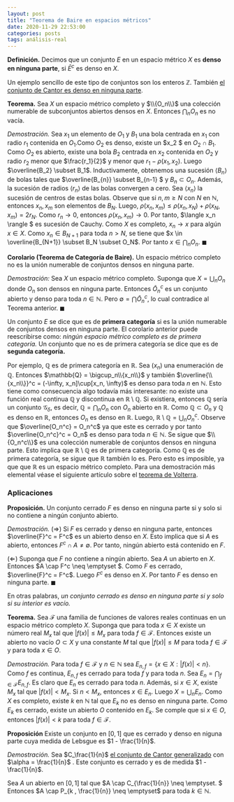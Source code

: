 ```yaml
---
layout: post
title: "Teorema de Baire en espacios métricos"
date: 2020-11-29 22:53:00
categories: posts
tags: análisis-real
---
```




**Definición.** Decimos que un conjunto $E$ en un espacio métrico $X$ es **denso en ninguna parte**, si $\bar{E}^c$ es denso en $X$.

Un ejemplo sencillo de este tipo de conjuntos son los enteros $\mathbb{Z}$. También [el conjunto de Cantor es denso en ninguna parte](https://luisgrivas.github.io/blog/post/2020/11/06/conjunto-cantor.html). 



**Teorema.** Sea $X$ un espacio métrico completo y $\\{O_n\\}$ una colección numerable de subconjuntos abiertos densos en $X$. Entonces $\bigcap_n O_n$ es no vacía. 

*Demostración.* Sea $x_1$ un elemento de $O_1$ y $B_1$ una bola centrada en $x_1$ con radio $r_1$ contenida en $O_1$.Como $O_2$ es denso, existe un $x_2 $ en $O_2 \cap B_1$. Como $O_2$ es abierto, existe una bola $B_2$ centrada en $x_2$ contenida en $O_2$ y radio $r_2$ menor que $\frac{r_1}{2}$ y menor que $r_1 - \rho(x_1, x_2)$. Luego $\overline{B_2} \subset B_1$. Inductivamente, obtenemos una sucesión $\langle B_n \rangle$ de bolas tales que $\overline{B_{n}} \subset B_{n-1} $ y $B_n \subset O_n$. Además, la sucesión de radios $\langle r_n \rangle$  de las bolas convergen a cero. Sea $\langle x_n \rangle$ la sucesión de centros de estas bolas. Observe que si $n, m \geq N$ con $N$ en $\mathbb{N}$, entonces $x_n, x_m$ son elementos de $B_N$. Luego, $\rho(x_n, x_m) \leq \rho(x_n, x_N) + \rho(x_N, x_m) = 2 r_N$. Como $r_n \to 0$, entonces $\rho(x_n, x_m) \to 0$. Por tanto, $\langle x_n \rangle $ es sucesión de Cauchy. Como $X$ es completo, $x_n \to x$ para algún $x \in X$.  Como $x_n \in B_{N+1}$ para toda $n > N$, se tiene que $x \in \overline{B_{N+1}} \subset B_N \subset O_N$. Por tanto $x \in \bigcap_n O_n$. $\blacksquare$



**Corolario (Teorema de Categoría de Baire).** Un espacio métrico completo no es la unión numerable de conjuntos densos en ninguna parte. 

*Demostración:* Sea $X$ un espacio métrico completo. Suponga que $X = \bigcup_n O_n$ donde $O_n$ son densos en ninguna parte. Entonces $\bar{O}_n^c$ es un conjunto abierto  y denso para toda $n\in \mathbb{N}$. Pero $\emptyset = \bigcap \bar{O}_n^c$, lo cual contradice al Teorema anterior. $\blacksquare$

Un conjunto $E$ se dice que es de **primera categoría** si es la unión numerable de conjuntos densos en ninguna parte. El corolario anterior puede reescribirse  como: *ningún espacio métrico completo es de primera categoría.* Un conjunto que no es de primera categoría se dice que es de **segunda categoría.**

Por ejemplo, $\mathbb{Q}$ es de primera categoría en $\mathbb{R}$. Sea $(x_n)$ una enumeración de $\mathbb{Q}$. Entonces $\mathbb{Q} = \bigcup_n\\{x_n\\}$ y también $\overline{\\{x_n\\}}^c = (-\infty, x_n]\cup[x_n, \infty)$ es denso para toda $n$ en $\mathbb{N}$. Esto tiene como consecuencia algo todavía más interesante: no existe una función real continua $\mathbb{Q}$ y discontinua en $\mathbb{R}\setminus \mathbb{Q}$. Si existiera, entonces $\mathbb{Q}$ sería un conjunto $\mathcal{G}_\delta$, es decir,  $\mathbb{Q} = \bigcap_n O_n$ con $O_n$ abierto en $\mathbb{R}$. Como $\mathbb{Q} \subset O_n$ y $\mathbb{Q}$ es denso en $\mathbb{R}$, entonces $O_n$ es denso en $\mathbb{R}$. Luego, $\mathbb{R}\setminus \mathbb{Q} = \bigcup_n O_n^c$. Observe que $\overline{O_n^c} = O_n^c$ ya que este es cerrado y por tanto $\overline{O_n^c}^c = O_n$ es denso para toda $n\in \mathbb{N}$. Se sigue que $\\{O_n^c\\}$ es una colección numerable de conjuntos densos en ninguna parte. Esto implica que $\mathbb{R}\setminus \mathbb{Q}$ es de primera categoría. Como $\mathbb{Q}$ es de primera categoría, se sigue que $\mathbb{R}$ también lo es. Pero esto es imposible, ya que que $\mathbb{R}$ es un espacio métrico completo. Para una demostración más elemental véase el siguiente artículo sobre el [teorema de Volterra](https://luisgrivas.github.io/blog/posts/2020/11/17/volterra.html).



### Aplicaciones

**Proposición.**  Un conjunto cerrado $F$ es denso en ninguna parte si y solo si no contiene a ningún conjunto abierto.

*Demostración.* $(\Rightarrow)$ Si $F$ es cerrado y denso en ninguna parte, entonces $\overline{F}^c = F^c$ es un abierto denso en $X$. Esto implica que si $A$ es abierto, entonces $F^c \cap A \neq \emptyset$. Por tanto, ningún abierto está contenido en $F$.

$(\Leftarrow)$ Suponga que $F$ no contiene a ningún abierto. Sea $A$ un abierto en $X$. Entonces $A \cap F^c \neq \emptyset $. Como $F$ es cerrado, $\overline{F}^c = F^c$. Luego $F^c$ es denso en $X$. Por tanto $F$ es denso en ninguna parte. $\blacksquare$

En otras palabras, *un conjunto cerrado es denso en ninguna parte si y solo si su interior es vacío.*

**Teorema.** Sea $\mathcal{F}$ una familia de funciones de valores reales continuas en un espacio métrico completo $X$. Suponga que para toda $x \in X$ existe un número real $M_x$ tal que $\lvert f(x) \lvert \leq M_x$ para toda $f \in \mathcal{F}$. Entonces existe un abierto no vacío $O \subset X$ y una constante $M$ tal que $\lvert f(x) \lvert \leq M$ para toda $f \in \mathcal{F}$ y para toda $x \in O$.

*Demostración.* Para toda $f \in \mathcal{F}$ y $n \in \mathbb{N}$ sea $E_{n, f} = \{x \in X: \lvert f(x) \lvert < n \}$. Como $f$ es continua, $E_{n, f}$ es cerrado para toda $f$ y para toda $n$. Sea $E_n = \bigcap_{f \in \mathcal{F}} E_{n, f}$. Es claro que $E_n$ es cerrado para toda $n$. Además, si $x \in X$, existe $M_x$ tal que $\lvert f(x) \lvert < M_x$. Si $n < M_x$, entonces $x \in E_n$. Luego $X = \bigcup_n E_n$. Como $X$ es completo, existe $k$ en $\mathbb{N}$ tal que $E_k$ no es denso en ninguna parte.  Como $E_k$ es cerrado, existe un abierto $O$ contenido en $E_k$. Se comple que si $x \in O$, entonces $\lvert f(x) \lvert < k$ para toda $f \in \mathcal{F}$.

 

**Proposición** Existe un conjunto en $[0, 1]$ que es cerrado y denso en niguna parte cuya medida de Lebsgue es $1 - \frac{1}{n}$. 

*Demostración.* Sea $C_\frac{1}{n}$  [el conjunto de Cantor generalizado](https://luisgrivas.github.io/blog/post/2020/11/06/conjunto-cantor.html) con $\alpha = \frac{1}{n}$ . Este conjunto es cerrado y es de medida $1 - \frac{1}{n}$.

Sea $A$ un abierto en $[0, 1]$ tal que $A \cap C_{\frac{1}{n}} \neq \emptyset. $ Entonces $A \cap P_{k , \frac{1}{n}} \neq \emptyset$ para toda $k \in \mathbb{N}$.  